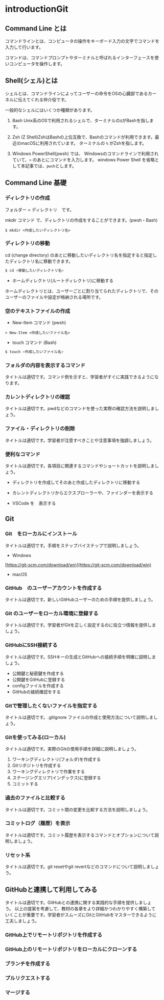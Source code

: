 # introductionGit

## Command Line とは

コマンドラインとは、コンピュータの操作をキーボード入力の文字でコマンドを入力して行います。

コマンドは、コマンドプロンプトやターミナルと呼ばれるインターフェースを使いコンピュータを操作します。

## Shell(シェル)とは

シェルとは、コマンドラインによってユーザーの命令をOSの心臓部であるカーネルに伝えてくれる仲介役です。

一般的なシェルにはいくつか種類があります。

1. Bash Unix系のOSで利用されるシェルで、ターミナルの`$`がBashを指します。

2. Zsh (Z Shell)ZshはBashの上位互換で、Bashのコマンドが利用できます。最近のmacOSに利用されています。 ターミナルの `%` がZshを指します。

3. Windows PowerShell(pwsh) では、 Windowsのコマンドラインで利用されていて、`>` のあとにコマンドを入力します。
windows Power Shell を省略として本記事では、`pwsh`とします。

## Command Line 基礎

### ディレクトリの作成

フォルダー = ディレクトリ　です。

mkdir コマンド で、ディレクトリの作成をすることができます。(pwsh・Bash)

```Bash・pwsh
$ mkdir <作成したいディレクトリ名>
```

### ディレクトリの移動

cd (change directory) のあとに移動したいディレクトリ名を指定すると指定したディレクトリ名に移動できます。

```bash
$ cd <移動したいディレクトリ名>
```

* ホームディレクトリ(ルートディレクトリ)に移動する

ホームディレクトリとは、ユーザーごとに割り当てられたディレクトリで、そのユーザーのファイルや設定が格納される場所です。







### 空のテキストファイルの作成

* New-Item コマンド (pwsh)

```pwsh
> New-Item <作成したいファイル名>
```

* touch コマンド (Bash) 

```Bash
$ touch <作成したいファイル名>
```





### フォルダの内容を表示するコマンド

タイトルは適切です。コマンド例を示すと、学習者がすぐに実践できるようになります。

### カレントディレクトリの確認

タイトルは適切です。pwdなどのコマンドを使った実際の確認方法を説明しましょう。

### ファイル・ディレクトリの削除

タイトルは適切です。学習者が注意すべきことや注意事項を強調しましょう。

### 便利なコマンド

タイトルは適切です。各項目に関連するコマンドやショートカットを説明しましょう。

* ディレクトリを作成してそのあと作成したディレクトリに移動する

* カレントディレクトリからエクスプローラーや、ファインダーを表示する

* VSCode を　表示する

## Git

### Git　をローカルにインストール

タイトルは適切です。手順をステップバイステップで説明しましょう。

* Windows

[https://git-scm.com/download/win](https://git-scm.com/download/win)

* macOS 

### GitHub　のユーザーアカウントを作成する

タイトルは適切です。新しいGitHubユーザーのための手順を提供しましょう。

### Git のユーザーをローカル環境に登録する

タイトルは適切です。学習者がGitを正しく設定するのに役立つ情報を提供しましょう。

### GitHubにSSH接続する

タイトルは適切です。SSHキーの生成とGitHubへの接続手順を明確に説明しましょう。

* 公開鍵と秘密鍵を作成する
* 公開鍵をGitHubに登録する
* configファイルを作成する
* GitHubの接続確認をする

### Gitで管理したくないファイルを指定する

タイトルは適切です。.gitignore ファイルの作成と使用方法について説明しましょう。

### Gitを使ってみる(ローカル)

タイトルは適切です。実際のGitの使用手順を詳細に説明しましょう。

1. ワーキングディレクトリ(フォルダ)を作成する
2. Gitリポジトリを作成する
3. ワーキングディレクトリで作業をする
4. ステージングエリア(インデックス)に登録する
5. コミットする

### 過去のファイルと比較する

タイトルは適切です。コミット間の変更を比較する方法を説明しましょう。

### コミットログ（履歴）を表示

タイトルは適切です。コミット履歴を表示するコマンドとオプションについて説明しましょう。

### リセット系

タイトルは適切です。git resetやgit revertなどのコマンドについて説明しましょう。

## GitHubと連携して利用してみる

タイトルは適切です。GitHubとの連携に関する実践的な手順を提供しましょう。
以上の提案を考慮して、教材の各章をより詳細かつわかりやすく構築していくことが重要です。学習者がスムーズにGitとGitHubをマスターできるように工夫しましょう。

### GitHub上でリモートリポジトリを作成する

### GitHub上のリモートリポジトリをローカルにクローンする

### ブランチを作成する

### プルリクエストする

### マージする


